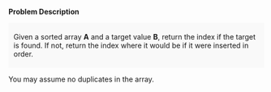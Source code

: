 <div class="markdown-content" id="problem-content">
<p><strong>Problem Description</strong><br/><div id="problem_description_markdown_content_value" style="background-color: #f9f9f9; padding: 5px 10px; "><p>Given a sorted array <strong>A</strong> and a target value <strong>B</strong>, return the index if the target is found. If not, return the index where it would be if it were inserted in order.</p></div></p>
<p>You may assume no duplicates in the array.</p></div>